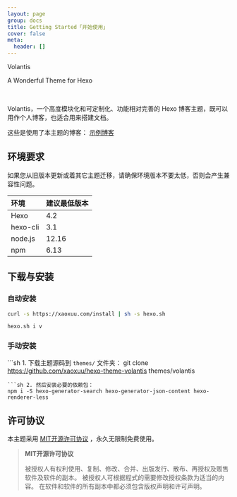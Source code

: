 ```yaml
---
layout: page
group: docs
title: Getting Started「开始使用」
cover: false
meta:
  header: []
---
```


<p center large>Volantis</p>
<p center small>A Wonderful Theme for Hexo</p>
<br>

Volantis，一个高度模块化和可定制化、功能相对完善的 Hexo 博客主题，既可以用作个人博客，也适合用来搭建文档。

这些是使用了本主题的博客： <btn>[<i class='fas fa-play-circle'></i> 示例博客](/examples/)</btn>

## 环境要求

如果您从旧版本更新或着其它主题迁移，请确保环境版本不要太低，否则会产生兼容性问题。

| 环境 | 建议最低版本 |
| :-- | :-- |
| Hexo | <red>4.2</red> |
| hexo-cli | 3.1 |
| node.js | 12.16 |
| npm | 6.13 |


## 下载与安装

### 自动安装

```sh 1. 打开终端输入下面命令安装脚本：
curl -s https://xaoxuu.com/install | sh -s hexo.sh
```
```sh 2. 在博客路径打开终端，输入下面命令即可安装主题和依赖包：
hexo.sh i v
```

### 手动安装

```sh 1. 下载主题源码到 `themes/` 文件夹：
git clone https://github.com/xaoxuu/hexo-theme-volantis themes/volantis
```
```sh 2. 然后安装必要的依赖包：
npm i -S hexo-generator-search hexo-generator-json-content hexo-renderer-less
```


## 许可协议

本主题采用 <btn>[MIT开源许可协议](https://cdn.jsdelivr.net/gh/xaoxuu/hexo-theme-volantis/LICENSE)</btn> ，永久无限制免费使用。

> **MIT开源许可协议**
>
> 被授权人有权利使用、复制、修改、合并、出版发行、散布、再授权及贩售软件及软件的副本。
被授权人可根据程式的需要修改授权条款为适当的内容。
在软件和软件的所有副本中都必须包含版权声明和许可声明。
